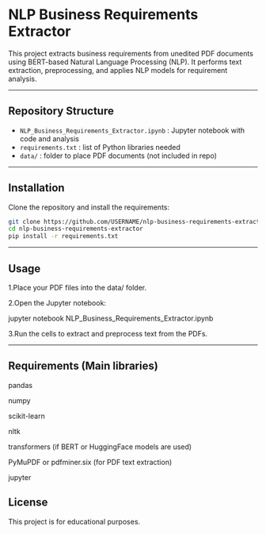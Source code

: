 

# NLP Business Requirements Extractor

This project extracts  business requirements from unedited PDF documents using BERT-based Natural Language Processing (NLP). It performs text extraction, preprocessing, and applies NLP models for requirement analysis.

---

## Repository Structure
- `NLP_Business_Requirements_Extractor.ipynb` : Jupyter notebook with code and analysis  
- `requirements.txt` : list of Python libraries needed  
- `data/` : folder to place PDF documents (not included in repo)

---

## Installation
Clone the repository and install the requirements:

```bash
git clone https://github.com/USERNAME/nlp-business-requirements-extractor.git
cd nlp-business-requirements-extractor
pip install -r requirements.txt
```

---
Usage
---
1.Place your PDF files into the data/ folder.

2.Open the Jupyter notebook:

jupyter notebook NLP_Business_Requirements_Extractor.ipynb

3.Run the cells to extract and preprocess text from the PDFs.

---
Requirements (Main libraries)
---
pandas

numpy

scikit-learn

nltk

transformers (if BERT or HuggingFace models are used)

PyMuPDF or pdfminer.six (for PDF text extraction)

jupyter

License
---
This project is for educational purposes.
